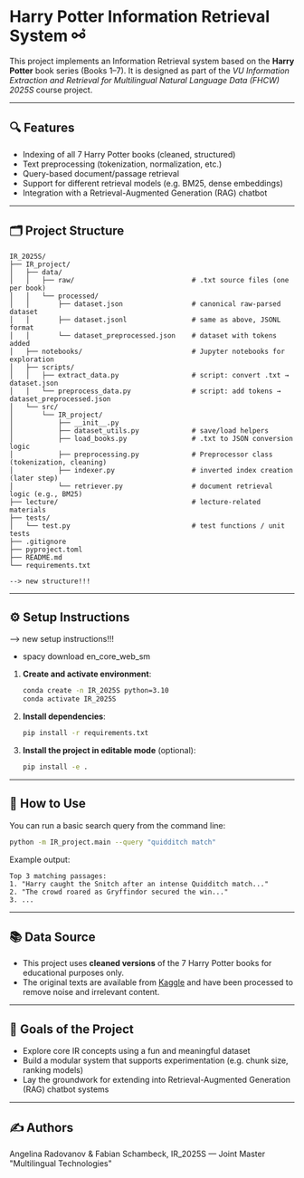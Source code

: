 # Harry Potter Information Retrieval System ⚯ ͛

This project implements an Information Retrieval system based on the **Harry Potter** book series (Books 1–7). 
It is designed as part of the *VU Information Extraction and Retrieval for Multilingual Natural Language Data (FHCW) 
2025S* course project.

---

## 🔍 Features

- Indexing of all 7 Harry Potter books (cleaned, structured)
- Text preprocessing (tokenization, normalization, etc.)
- Query-based document/passage retrieval
- Support for different retrieval models (e.g. BM25, dense embeddings)
- Integration with a Retrieval-Augmented Generation (RAG) chatbot

---

## 🗂️ Project Structure

```
IR_2025S/
├── IR_project/
│   ├── data/
│   │   ├── raw/                             # .txt source files (one per book)
│   │   └── processed/
│   │       ├── dataset.json                 # canonical raw-parsed dataset
│   │       ├── dataset.jsonl                # same as above, JSONL format
│   │       └── dataset_preprocessed.json    # dataset with tokens added
│   ├── notebooks/                           # Jupyter notebooks for exploration
│   ├── scripts/
│   │   ├── extract_data.py                  # script: convert .txt → dataset.json
│   │   └── preprocess_data.py               # script: add tokens → dataset_preprocessed.json
│   └── src/
│       └── IR_project/
│           ├── __init__.py
│           ├── dataset_utils.py             # save/load helpers
│           ├── load_books.py                # .txt to JSON conversion logic
│           ├── preprocessing.py             # Preprocessor class (tokenization, cleaning)
│           ├── indexer.py                   # inverted index creation (later step)
│           └── retriever.py                 # document retrieval logic (e.g., BM25)
├── lecture/                                 # lecture-related materials
├── tests/
│   └── test.py                              # test functions / unit tests
├── .gitignore
├── pyproject.toml
├── README.md
└── requirements.txt

--> new structure!!!
```

---

## ⚙️ Setup Instructions

--> new setup instructions!!!
+ spacy download en_core_web_sm

1. **Create and activate environment**:
   ```bash
   conda create -n IR_2025S python=3.10
   conda activate IR_2025S
   ```

2. **Install dependencies**:
   ```bash
   pip install -r requirements.txt
   ```

3. **Install the project in editable mode** (optional):
   ```bash
   pip install -e .
   ```

---

## 🚀 How to Use

You can run a basic search query from the command line:

```bash
python -m IR_project.main --query "quidditch match"
```

Example output:

```
Top 3 matching passages:
1. "Harry caught the Snitch after an intense Quidditch match..."
2. "The crowd roared as Gryffindor secured the win..."
3. ...
```

---

## 📚 Data Source

- This project uses **cleaned versions** of the 7 Harry Potter books for educational purposes only.  
- The original texts are available from [Kaggle](https://www.kaggle.com/datasets/shubhammaindola/harry-potter-books) 
and have been processed to remove noise and irrelevant content.
---

## 📌 Goals of the Project

- Explore core IR concepts using a fun and meaningful dataset
- Build a modular system that supports experimentation (e.g. chunk size, ranking models)
- Lay the groundwork for extending into Retrieval-Augmented Generation (RAG) chatbot systems

---

## ✍️ Authors

Angelina Radovanov & Fabian Schambeck, IR_2025S — Joint Master "Multilingual Technologies"
